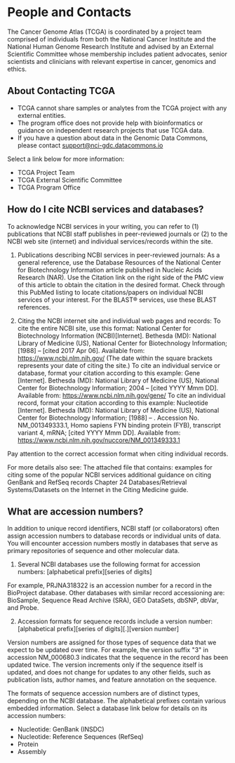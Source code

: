 # People and Contacts

The Cancer Genome Atlas (TCGA) is coordinated by a project team comprised of individuals from both the National Cancer Institute and the National Human Genome Research Institute and advised by an External Scientific Committee whose membership includes patient advocates, senior scientists and clinicians with relevant expertise in cancer, genomics and ethics.  
    
## About Contacting TCGA
- TCGA cannot share samples or analytes from the TCGA project with any external entities.
- The program office does not provide help with bioinformatics or guidance on independent research projects that use TCGA data.
- If you have a question about data in the Genomic Data Commons, please contact support@nci-gdc.datacommons.io
    
Select a link below for more information:
    
- TCGA Project Team
- TCGA External Scientific Committee
- TCGA Program Office

## How do I cite NCBI services and databases?
To acknowledge NCBI services in your writing, you can refer to (1) publications that NCBI staff publishes in peer-reviewed journals or (2) to the NCBI web site (internet) and individual services/records within the site.
 
1. Publications describing NCBI services in peer-reviewed journals:
As a general reference, use the Database Resources of the National Center for Biotechnology Information article published in Nucleic Acids Research (NAR). Use the Citation link on the right side of the PMC view of this article to obtain the citation in the desired format.
Check through this PubMed listing to locate citations/papers on individual NCBI services of your interest.
For the BLAST® services, use these BLAST references.

2. Citing the NCBI internet site and individual web pages and records:
To cite the entire NCBI site, use this format:
National Center for Biotechnology Information (NCBI)[Internet]. Bethesda (MD): National Library of Medicine (US), National Center for Biotechnology Information; [1988] – [cited 2017 Apr 06]. Available from: https://www.ncbi.nlm.nih.gov/
(The date within the square brackets represents your date of citing the site.)
To cite an individual service or database, format your citation according to this example:
Gene [Internet]. Bethesda (MD): National Library of Medicine (US), National Center for Biotechnology Information; 2004 – [cited YYYY Mmm DD]. Available from: https://www.ncbi.nlm.nih.gov/gene/
To cite an individual record, format your citation according to this example:
Nucleotide [Internet]. Bethesda (MD): National Library of Medicine (US), National Center for Biotechnology Information; [1988] – . Accession No. NM_001349333.1, Homo sapiens FYN binding protein (FYB), transcript variant 4, mRNA; [cited YYYY Mmm DD]. Available from: https://www.ncbi.nlm.nih.gov/nuccore/NM_001349333.1

Pay attention to the correct accession format when citing individual records.


For more details also see:
The attached file that contains:
examples for citing some of the popular NCBI services
additional guidance on citing GenBank and RefSeq records
Chapter 24 Databases/Retrieval Systems/Datasets on the Internet in the Citing Medicine guide.

## What are accession numbers?

In addition to unique record identifiers, NCBI staff (or collaborators) often assign accession numbers to database records or individual units of data. You will encounter accession numbers mostly in databases that serve as primary repositories of sequence and other molecular data.
 
1. Several NCBI databases use the following format for accession numbers: [alphabetical prefix][series of digits]

For example, PRJNA318322 is an accession number for a record in the BioProject database. Other databases with similar record accessioning are: BioSample, Sequence Read Archive (SRA), GEO DataSets, dbSNP, dbVar, and Probe. 
 
2. Accession formats for sequence records include a version number: [alphabetical prefix][series of digits][.][version number]

Version numbers are assigned for those types of sequence data that we expect to be updated over time. For example, the version suffix "3" in accession NM_000680.3 indicates that the sequence in the record has been updated twice. The version increments only if the sequence itself is updated, and does not change for updates to any other fields, such as publication lists, author names, and feature annotation on the sequence.

The formats of sequence accession numbers are of distinct types, depending on the NCBI database. The alphabetical prefixes contain various embedded information. Select a database link below for details on its accession numbers:

+ Nucleotide: GenBank (INSDC)
+ Nucleotide: Reference Sequences (RefSeq)
+ Protein
+ Assembly